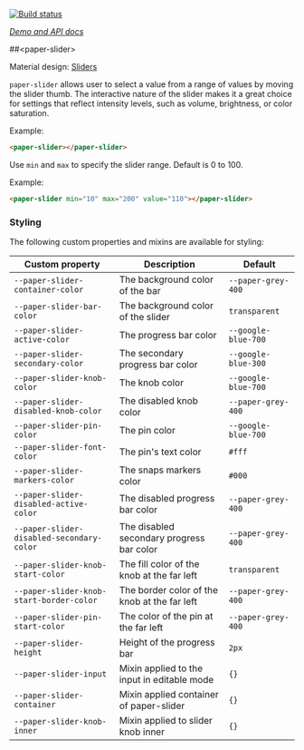 
<!---

This README is automatically generated from the comments in these files:
paper-slider.html

Edit those files, and our readme bot will duplicate them over here!
Edit this file, and the bot will squash your changes :)

The bot does some handling of markdown. Please file a bug if it does the wrong
thing! https://github.com/PolymerLabs/tedium/issues

-->

[![Build status](https://travis-ci.org/PolymerElements/paper-slider.svg?branch=master)](https://travis-ci.org/PolymerElements/paper-slider)

_[Demo and API docs](https://elements.polymer-project.org/elements/paper-slider)_


##&lt;paper-slider&gt;

Material design: [Sliders](https://www.google.com/design/spec/components/sliders.html)

`paper-slider` allows user to select a value from a range of values by
moving the slider thumb.  The interactive nature of the slider makes it a
great choice for settings that reflect intensity levels, such as volume,
brightness, or color saturation.

Example:

```html
<paper-slider></paper-slider>
```

Use `min` and `max` to specify the slider range.  Default is 0 to 100.

Example:

```html
<paper-slider min="10" max="200" value="110"></paper-slider>
```

### Styling

The following custom properties and mixins are available for styling:

| Custom property | Description | Default |
| --- | --- | --- |
| `--paper-slider-container-color` | The background color of the bar | `--paper-grey-400` |
| `--paper-slider-bar-color` | The background color of the slider | `transparent` |
| `--paper-slider-active-color` | The progress bar color | `--google-blue-700` |
| `--paper-slider-secondary-color` | The secondary progress bar color | `--google-blue-300` |
| `--paper-slider-knob-color` | The knob color | `--google-blue-700` |
| `--paper-slider-disabled-knob-color` | The disabled knob color | `--paper-grey-400` |
| `--paper-slider-pin-color` | The pin color | `--google-blue-700` |
| `--paper-slider-font-color` | The pin's text color | `#fff` |
| `--paper-slider-markers-color` | The snaps markers color | `#000` |
| `--paper-slider-disabled-active-color` | The disabled progress bar color | `--paper-grey-400` |
| `--paper-slider-disabled-secondary-color` | The disabled secondary progress bar color | `--paper-grey-400` |
| `--paper-slider-knob-start-color` | The fill color of the knob at the far left | `transparent` |
| `--paper-slider-knob-start-border-color` | The border color of the knob at the far left | `--paper-grey-400` |
| `--paper-slider-pin-start-color` | The color of the pin at the far left | `--paper-grey-400` |
| `--paper-slider-height` | Height of the progress bar | `2px` |
| `--paper-slider-input` | Mixin applied to the input in editable mode | `{}` |
| `--paper-slider-container` | Mixin applied container of paper-slider | `{}` |
| `--paper-slider-knob-inner` | Mixin applied to slider knob inner | `{}` |
